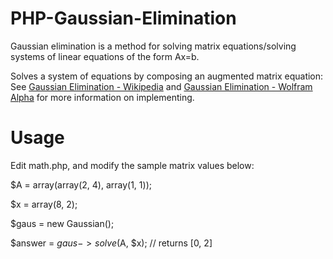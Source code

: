 # PHP-Gaussian-Elimination

Gaussian elimination is a method for solving matrix equations/solving systems of linear equations of the form Ax=b.

Solves a system of equations by composing an augmented matrix equation: See [Gaussian Elimination - Wikipedia](https://en.wikipedia.org/wiki/Gaussian_elimination) and [Gaussian Elimination - Wolfram Alpha](http://mathworld.wolfram.com/GaussianElimination.html) for more information on implementing.

# Usage

Edit math.php, and modify the sample matrix values below:

$A = array(array(2, 4), array(1, 1));

$x = array(8, 2);

$gaus = new Gaussian();

$answer = $gaus->solve($A, $x); // returns [0, 2]


